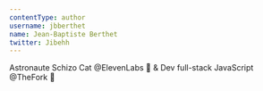```yaml
---
contentType: author
username: jbberthet
name: Jean-Baptiste Berthet
twitter: Jibehh
---
```


Astronaute Schizo Cat @ElevenLabs 🚀 & Dev full-stack JavaScript @TheFork 🍴
